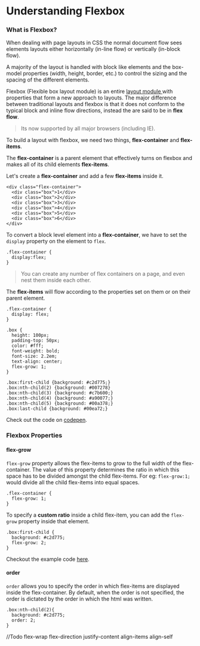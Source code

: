 # Understanding Flexbox

### What is Flexbox?

When dealing with page layouts in CSS the normal document flow sees elements layouts either horizontally (in-line flow) or vertically (in-block flow).

A majority of the layout is handled with block like elements and the box-model properties (width, height, border, etc.) to control the sizing and the spacing of the different elements.

Flexbox (Flexible box layout module) is an entire [layout module ](https://www.w3.org/TR/css-flexbox-1/) with properties that form a new approach to layouts. The major difference between traditional layouts and flexbox is that it does not conform to the typical block and inline flow directions, instead the are said to be in **flex flow**.

>Its now supported by all major browsers (including IE).

To build a layout with flexbox, we need two things, **flex-container** and **flex-items**.

The **flex-container** is a parent element that effectively turns on flexbox and makes all of its child elements **flex-items**.

Let's create a **flex-container** and add a few **flex-items** inside it.

```
<div class="flex-container">
  <div class="box">1</div>
  <div class="box">2</div>
  <div class="box">3</div>
  <div class="box">4</div>
  <div class="box">5</div>
  <div class="box">6</div>
</div>
```
To convert a block level element into a **flex-container**, we have to set the `display` property on the element to `flex`.

```
.flex-container {
  display:flex;
}
```
>You can create any number of flex containers on a page, and even nest them inside each other.

The **flex-items** will flow according to the properties set on them or on their parent element.

```
.flex-container {
  display: flex;
}

.box {
  height: 100px;
  padding-top: 50px;
  color: #fff;
  font-weight: bold;
  font-size: 2.2em;
  text-align: center;
  flex-grow: 1;
}

.box:first-child {background: #c2d775;}
.box:nth-child(2) {background: #007278}
.box:nth-child(3) {background: #c7b600;}
.box:nth-child(4) {background: #a90077;}
.box:nth-child(5) {background: #00a378;}
.box:last-child {background: #00ea72;}
```

Check out the code on [codepen](http://codepen.io/yogeshkumar180592/pen/JGvmxd).

### Flexbox Properties

#### flex-grow

`flex-grow` property allows the flex-items to grow to the full width of the flex-container. The value of this property determines the ratio in which this space has to be divided amongst the child flex-items. For eg: `flex-grow:1;` would divide all the child flex-items into equal spaces.

```
.flex-container {
  flex-grow: 1;
}
```
To specify a **custom ratio** inside a child flex-item, you can add the `flex-grow` property inside that element.

```
.box:first-child {
  background: #c2d775;
  flex-grow: 2;
}
```

Checkout the example code [here](http://codepen.io/yogeshkumar180592/pen/yejQvL).

#### order

`order` allows you to specify the order in which flex-items are displayed inside the flex-container.
By default, when the order is not specified, the order is dictated by the order in which the html was written.

```
.box:nth-child(2){
  background: #c2d775;
  order: 2;
}
```
//Todo
flex-wrap
flex-direction
justify-content
align-items
align-self
